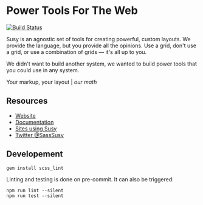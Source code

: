Power Tools For The Web
=======================

[![Build Status](https://travis-ci.org/ericam/susy.png?branch=susy-next)](https://travis-ci.org/ericam/susy)

Susy is an agnostic set of tools
for creating powerful, custom layouts.
We provide the language,
but you provide all the opinions.
Use a grid, don't use a grid,
or use a combination of grids —
it's all up to you.

We didn't want to build another system,
we wanted to build power tools
that you could use in any system.

Your markup, your layout | *our math*

Resources
---------

- [Website](http://susy.oddbird.net/)
- [Documentation](http://susydocs.oddbird.net/)
- [Sites using Susy](http://susy.oddbird.net/sites-using-susy/)
- [Twitter @SassSusy](http://twitter.com/Sasssusy/)


Developement
------------

```
gem install scss_lint
```

Linting and testing is done on pre-commit. It can also be triggered:

```
npm run lint --silent
npm run test --silent
```
